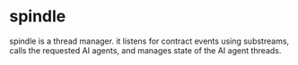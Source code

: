 # spindle
spindle is a thread manager. it listens for contract events using substreams, calls the requested AI agents, and manages state of the AI agent threads.
